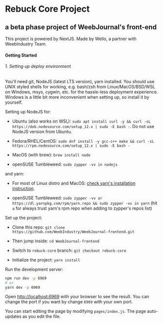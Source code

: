 # Rebuck Core Project

## a beta phase project of WeebJournal's front-end

This project is powered by NextJS. Made by Wello, a partner with WeebIndustry Team.

#### Getting Started

###### 1. Setting up deploy environment

You'll need git, NodeJS (latest LTS version), yarn installed. You should use UNIX styled shells for working, e.g. bash/zsh from Linux/MacOS/BSD/WSL on Windows, msys, cygwin, etc. for the hassle-less deployment experience. Windows is a little bit more inconvenient when setting up, so install it by yourself.

Setting up NodeJS for: 

* Ubuntu (also works on WSL): `sudo apt install curl -y && curl -sL https://deb.nodesource.com/setup_12.x | sudo -E bash -`. Do not use NodeJS version from Ubuntu.

* Fedora/RHEL/CentOS: `sudo dnf install -y gcc-c++ make && curl -sL https://rpm.nodesource.com/setup_12.x | sudo -E bash -`

* MacOS (with brew): `brew install node`

* openSUSE Tumbleweed: `sudo zypper -vv in nodejs`

and yarn:

* For most of Linux distro and MacOS: [check yarn's installation instruction](https://classic.yarnpkg.com/en/docs/install).

* openSUSE Tumbleweed: `sudo zypper -vv ar https://dl.yarnpkg.com/rpm/yarn.repo && sudo zypper -vv in yarn` (hit `a` for always trust yarn's rpm repo when adding to zypper's repos list)

Set up the project:

* Clone this repo:  `git clone https://github.com/WeebIndustry/WeebJournal-frontend.git`

* Then jump inside: `cd WeebJournal-frontend`

* Switch to `rebuck-core` branch: `git checkout rebuck-core`

* Initialize the project: `yarn install`

Run the development server:

```bash
npm run dev -p 6969
# or
yarn dev -p 6969
```

Open [http://localhost:6969](http://localhost:6969) with your browser to see the result. You can change the port if you want by change `6969` with your own port.

You can start editing the page by modifying `pages/index.js`. The page auto-updates as you edit the file.
